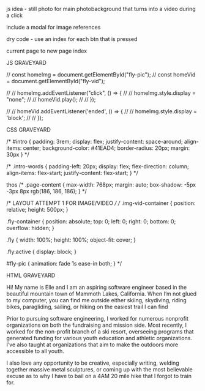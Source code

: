 js idea - still photo for main photobackground that turns into a video during a click 

include a modal for image references 


dry code - use an index for each btn that is pressed 

current page to new page index 



JS GRAVEYARD

// const homeImg = document.getElementById("fly-pic");
// const homeVid = document.getElementById("fly-vid");

// // homeImg.addEventListener("click", () => {
// //     homeImg.style.display = "none";
// //     homeVid.play();
// // });

// // homeVid.addEventListener('ended', () => {
// //     homeImg.style.display = 'block';
// // });


CSS GRAVEYARD

/* #intro {
    padding: 3rem;
    display: flex;
    justify-content: space-around;
    align-items: center;
    background-color: #41EAD4;
    border-radius: 20px;
    margin: 30px
} */

/* .intro-words {
    padding-left: 20px;
    display: flex;
    flex-direction: column;
    align-items: flex-start;
    justify-content: flex-start;
} */

thos
/* .page-content {
    max-width: 768px;
    margin: auto;
    box-shadow: -5px -3px 8px rgb(186, 186, 186);
} */

/* LAYOUT ATTEMPT 1 FOR IMAGE/VIDEO */
/* .img-vid-container {
    position: relative;
    height: 500px;
}

.fly-container {
    position: absolute;
    top: 0;
    left: 0;
    right: 0;
    bottom: 0;
    overflow: hidden;
}

.fly {
    width: 100%;
    height: 100%;
    object-fit: cover;
}
  
.fly:active {
    display: block;
}

#fly-pic {
    animation: fade 1s ease-in both;
} */


HTML GRAVEYARD

<p>Hi! My name is Elle and I am an aspiring software engineer based in the beautiful mountain town of Mammoth Lakes, California. When I’m not glued to my computer, you can find me outside either skiing, skydiving, riding bikes, paragliding, sailing, or hiking on the easiest trail I can find</p>
        <p>Prior to pursuing software engineering, I worked for numerous nonprofit organizations on both the fundraising and mission side. Most recently, I worked for the non-profit branch of a ski resort, overseeing programs that generated funding for various youth education and athletic organizations. I’ve also taught at organizations that aim to make the outdoors more accessible to all youth. 
        </p>
        <p>I also love any opportunity to be creative, especially writing, welding together massive metal sculptures, or coming up with the most believable excuse as to why I have to bail on a 4AM 20 mile hike that I forgot to train for. 
        </p>